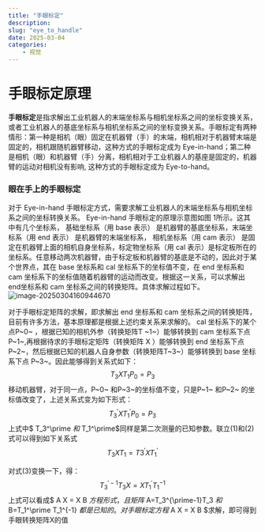 ```yaml
---
title: "手眼标定"
description: 
slug: "eye_to_handle"
date: 2025-03-04
categories:
    - 视觉
---
```


# 手眼标定原理



**手眼标定**是指求解出工业机器人的末端坐标系与相机坐标系之间的坐标变换关系，或者工业机器人的基底坐标系与相机坐标系之间的坐标变换关系。手眼标定有两种情形：第一种是相机（眼）固定在机器臂（手）的末端，相机相对于机器臂末端是固定的，相机跟随机器臂移动，这种方式的手眼标定成为 Eye-in-hand；第二种是相机（眼）和机器臂（手）分离，相机相对于工业机器人的基座是固定的，机器臂的运动对相机没有影响, 这种方式的手眼标定成为 Eye-to-hand。

### 眼在手上的手眼标定

对于 Eye-in-hand 手眼标定方式，需要求解工业机器人的末端坐标系与相机坐标系之间的坐标转换关系。 Eye-in-hand 手眼标定的原理示意图如图 1所示。这其中有几个坐标系， 基础坐标系（用 base 表示） 是机器臂的基底坐标系，末端坐标系（用 end 表示） 是机器臂的末端坐标系， 相机坐标系（用 cam 表示） 是固定在机器臂上面的相机自身坐标系，标定物坐标系（用 cal 表示）是标定板所在的坐标系。任意移动两次机器臂，由于标定板和机器臂的基底是不动的，因此对于某个世界点，其在 base 坐标系和 cal 坐标系下的坐标值不变，在 end 坐标系和 cam 坐标系下的坐标值随着机器臂的运动而改变。根据这一关系，可以求解出end坐标系和 cam 坐标系之间的转换矩阵。具体求解过程如下。  
![image-20250304160944670](https://s2.loli.net/2025/03/04/1hId8cwuoa7U9iB.png)

对于手眼标定矩阵的求解，即求解出 end 坐标系和 cam 坐标系之间的转换矩阵，目前有许多方法，基本原理都是根据上述约束关系来求解的。 cal 坐标系下的某个点P~0~ ，根据已知的相机外参（转换矩阵T ~1~）能够转换到 cam 坐标系下点 P~1~,再根据待求的手眼标定矩阵（转换矩阵 X ）能够转换到 end 坐标系下点 P~2~，然后根据已知的机器人自身参数（转换矩阵T~3~）能够转换到 base 坐标系下点 P~3~。因此能够得到关系式如下：
$$
T_3XT_1P_0=P_3
$$
移动机器臂，对于同一点，P~0~ 和P~3~的坐标值不变，只是P~1~ 和P~2~  的坐标值改变了，上述关系式变为如下形式：
$$
T_3^\prime XT_1^\prime P_0=P_3
$$
上式中$ T_3^\prime $和$ T_1^\prime$同样是第二次测量的已知参数。联立(1)和(2)式可以得到如下关系式
$$
T_3XT_1=T3^\prime XT_1^\prime
$$

对式(3)变换一下，得：
$$
T_3^ {\prime-1}T_3X=XT_1^\prime T_1^{-1}
$$
上式可以看成$ A X = X B $方程形式，且矩阵$ A=T_3^{\prime-1}T_3 $和$ B=T_1^\prime T_1^{-1} $都是已知的。对手眼标定方程$ A X = X B $求解，即可得到手眼转换矩阵X的值

  

 
